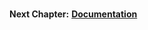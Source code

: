 ###

__Next Chapter:__ [__Documentation__](https://github.com/molinfo-vienna/wiki/blob/main/DOCUMENTATION.md)